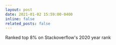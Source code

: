 ```yaml
---
layout: post
date: 2021-01-02 15:59:00-0400
inline: false
related_posts: false
---
```


Ranked top 8% on Stackoverflow's 2020 year rank

<!-- I was in top 8% of [Stackoverflow's 2020 year rank](https://stackexchange.com/leagues/1/year/stackoverflow/2020-01-01/10473854?sort=reputationchange#10473854) answering questions tagged with language-model, nlp and pytorch. -->

